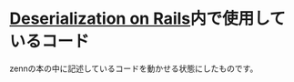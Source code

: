 [Deserialization on Rails](https://zenn.dev/ooooooo_q/books/rails_deserialize)内で使用しているコード
===

zennの本の中に記述しているコードを動かせる状態にしたものです。